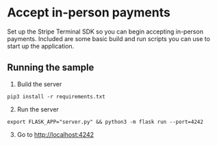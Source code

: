 # Accept in-person payments

Set up the Stripe Terminal SDK so you can begin accepting in-person payments. Included are some basic build and run scripts you can use to start up the application.

## Running the sample

1. Build the server

~~~
pip3 install -r requirements.txt
~~~

2. Run the server

~~~
export FLASK_APP="server.py" && python3 -m flask run --port=4242
~~~


3. Go to [http://localhost:4242](http://localhost:4242)